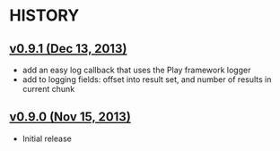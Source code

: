 # HISTORY

## [v0.9.1 (Dec 13, 2013)](http://github.com/youdevise/scalaquery-play-iteratees/compare/v0.9.0...v0.9.1)

  - add an easy log callback that uses the Play framework logger
  - add to logging fields: offset into result set, and number of results in current chunk

## [v0.9.0 (Nov 15, 2013)](http://github.com/youdevise/scalaquery-play-iteratees/compare/044aa30b77...v0.9.0)

  - Initial release
